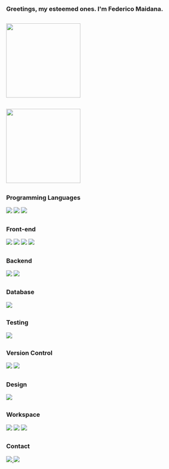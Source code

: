 ### Greetings, my esteemed ones. I'm Federico Maidana.

##
<img height=200 align="center" src="https://github-readme-stats.vercel.app/api?username=fedeMaidana&show_icons=true&theme=tokyonight&bg_color=00000000" />

##

<img height=200 align="center" src="https://github-readme-stats.vercel.app/api/top-langs/?username=fedeMaidana&layout=compact&theme=tokyonight&bg_color=00000000&size_weight=0&count_weight=1" />

##

### Programming Languages
<div>
  <img src="https://img.shields.io/badge/C%20-%233776AB.svg?&style=for-the-badge&logo=c&logoColor=white" />
  <img src="https://img.shields.io/badge/JavaScript%20-%23F7DF1E.svg?&style=for-the-badge&logo=javascript&logoColor=black" />
  <img src="https://img.shields.io/badge/PHP%20-%233776AB.svg?&style=for-the-badge&logo=php&logoColor=white" />
</div>

##

### Front-end 
<div>
  <img src="https://img.shields.io/badge/HTML5%20-%23e34f26.svg?&style=for-the-badge&logo=html5&logoColor=white" />
  <img src="https://img.shields.io/badge/CSS3%20-%231572B6.svg?&style=for-the-badge&logo=css3&logoColor=white" />
  <img src="https://img.shields.io/badge/React%20-%2361DAFB.svg?&style=for-the-badge&logo=react&logoColor=black" />
  <img src="https://img.shields.io/badge/Redux%20-%23F9DC3E.svg?&style=for-the-badge&logo=redux&logoColor=black" />
</div>

##

### Backend
<div>
  <img src="https://img.shields.io/badge/node%20-%23339933.svg?&style=for-the-badge&logo=node.js&logoColor=black" />
  <img src="https://img.shields.io/badge/express%20-%23000000.svg?&style=for-the-badge&logo=express&logoColor=white" />
</div>

##

### Database
<div>
  <img src="https://img.shields.io/badge/mysql%20-%234479A1.svg?&style=for-the-badge&logo=mysql&logoColor=white" />
</div>

##

### Testing
<div>
  <img src="https://img.shields.io/badge/jest%20-%23C21325.svg?&style=for-the-badge&logo=jest&logoColor=white" />
</div>

##

### Version Control
<div>
  <img src="https://img.shields.io/badge/Git%20-%23C21325.svg?&style=for-the-badge&logo=git&logoColor=white&color=orange" />
  <img src="https://img.shields.io/badge/GitHub%20-%23C21325.svg?&style=for-the-badge&logo=github&logoColor=white&color=black" />
</div>

##

### Design
<div>
  <img src="https://img.shields.io/badge/figma%20-%23a35cff.svg?&style=for-the-badge&logo=figma&logoColor=white" />
</div>

##

### Workspace
<div>
  <img src="https://img.shields.io/badge/linux%20-%23000000.svg?&style=for-the-badge&logo=linux&logoColor=white" />
  <img src="https://img.shields.io/badge/ubuntu%20-%23E95420.svg?&style=for-the-badge&logo=ubuntu&logoColor=white" />
  <img src="https://img.shields.io/badge/visual_studio_code%20-%23007ACC.svg?&style=for-the-badge&logo=visual-studio-code&logoColor=white" />
</div>

##

### Contact
<a href="https://www.linkedin.com/in/federico-e-maidana-m/" target="_blank">
  <img src="https://img.shields.io/badge/-LinkedIn-%230077B5?style=for-the-badge&logo=linkedin&logoColor=white" target="_blank">
</a>
<a href = "mailto:fede_maidana4@hotmail.com">
  <img src="https://img.shields.io/badge/Outlook-0078D4?style=for-the-badge&logo=microsoft-outlook&logoColor=white" target="_blank">
</a>

